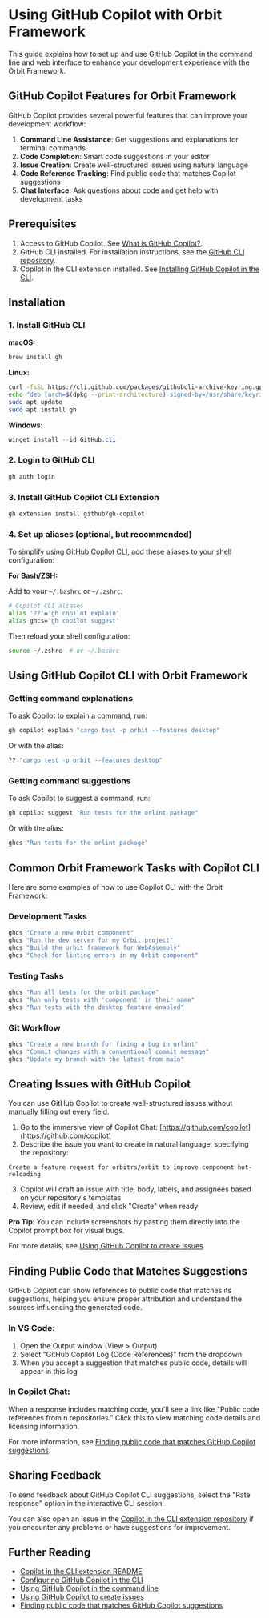 # Using GitHub Copilot with Orbit Framework

This guide explains how to set up and use GitHub Copilot in the command line and web interface to enhance your development experience with the Orbit Framework.

## GitHub Copilot Features for Orbit Framework

GitHub Copilot provides several powerful features that can improve your development workflow:

1. **Command Line Assistance**: Get suggestions and explanations for terminal commands
2. **Code Completion**: Smart code suggestions in your editor
3. **Issue Creation**: Create well-structured issues using natural language
4. **Code Reference Tracking**: Find public code that matches Copilot suggestions
5. **Chat Interface**: Ask questions about code and get help with development tasks

## Prerequisites

1. Access to GitHub Copilot. See [What is GitHub Copilot?](https://docs.github.com/en/copilot/about-github-copilot/what-is-github-copilot#getting-access-to-copilot).
2. GitHub CLI installed. For installation instructions, see the [GitHub CLI repository](https://github.com/cli/cli#installation).
3. Copilot in the CLI extension installed. See [Installing GitHub Copilot in the CLI](https://docs.github.com/en/copilot/github-copilot-in-the-cli/installing-github-copilot-in-the-cli).

## Installation

### 1. Install GitHub CLI

**macOS:**
```bash
brew install gh
```

**Linux:**
```bash
curl -fsSL https://cli.github.com/packages/githubcli-archive-keyring.gpg | sudo dd of=/usr/share/keyrings/githubcli-archive-keyring.gpg
echo "deb [arch=$(dpkg --print-architecture) signed-by=/usr/share/keyrings/githubcli-archive-keyring.gpg] https://cli.github.com/packages stable main" | sudo tee /etc/apt/sources.list.d/github-cli.list > /dev/null
sudo apt update
sudo apt install gh
```

**Windows:**
```powershell
winget install --id GitHub.cli
```

### 2. Login to GitHub CLI

```bash
gh auth login
```

### 3. Install GitHub Copilot CLI Extension

```bash
gh extension install github/gh-copilot
```

### 4. Set up aliases (optional, but recommended)

To simplify using GitHub Copilot CLI, add these aliases to your shell configuration:

**For Bash/ZSH:**

Add to your `~/.bashrc` or `~/.zshrc`:
```bash
# Copilot CLI aliases
alias '??'='gh copilot explain'
alias ghcs='gh copilot suggest'
```

Then reload your shell configuration:
```bash
source ~/.zshrc  # or ~/.bashrc
```

## Using GitHub Copilot CLI with Orbit Framework

### Getting command explanations

To ask Copilot to explain a command, run:

```bash
gh copilot explain "cargo test -p orbit --features desktop"
```

Or with the alias:
```bash
?? "cargo test -p orbit --features desktop"
```

### Getting command suggestions

To ask Copilot to suggest a command, run:

```bash
gh copilot suggest "Run tests for the orlint package"
```

Or with the alias:
```bash
ghcs "Run tests for the orlint package"
```

## Common Orbit Framework Tasks with Copilot CLI

Here are some examples of how to use Copilot CLI with the Orbit Framework:

### Development Tasks

```bash
ghcs "Create a new Orbit component"
ghcs "Run the dev server for my Orbit project"
ghcs "Build the orbit framework for WebAssembly"
ghcs "Check for linting errors in my Orbit component"
```

### Testing Tasks

```bash
ghcs "Run all tests for the orbit package"
ghcs "Run only tests with 'component' in their name"
ghcs "Run tests with the desktop feature enabled"
```

### Git Workflow

```bash
ghcs "Create a new branch for fixing a bug in orlint"
ghcs "Commit changes with a conventional commit message"
ghcs "Update my branch with the latest from main"
```

## Creating Issues with GitHub Copilot

You can use GitHub Copilot to create well-structured issues without manually filling out every field.

1. Go to the immersive view of Copilot Chat: [https://github.com/copilot](https://github.com/copilot)
2. Describe the issue you want to create in natural language, specifying the repository:

```
Create a feature request for orbitrs/orbit to improve component hot-reloading
```

3. Copilot will draft an issue with title, body, labels, and assignees based on your repository's templates
4. Review, edit if needed, and click "Create" when ready

**Pro Tip**: You can include screenshots by pasting them directly into the Copilot prompt box for visual bugs.

For more details, see [Using GitHub Copilot to create issues](https://docs.github.com/en/copilot/using-github-copilot/using-github-copilot-to-create-issues).

## Finding Public Code that Matches Suggestions

GitHub Copilot can show references to public code that matches its suggestions, helping you ensure proper attribution and understand the sources influencing the generated code.

### In VS Code:

1. Open the Output window (View > Output)
2. Select "GitHub Copilot Log (Code References)" from the dropdown
3. When you accept a suggestion that matches public code, details will appear in this log

### In Copilot Chat:

When a response includes matching code, you'll see a link like "Public code references from n repositories." Click this to view matching code details and licensing information.

For more information, see [Finding public code that matches GitHub Copilot suggestions](https://docs.github.com/en/copilot/using-github-copilot/finding-public-code-that-matches-github-copilot-suggestions).

## Sharing Feedback

To send feedback about GitHub Copilot CLI suggestions, select the "Rate response" option in the interactive CLI session.

You can also open an issue in the [Copilot in the CLI extension repository](https://github.com/github/gh-copilot) if you encounter any problems or have suggestions for improvement.

## Further Reading

- [Copilot in the CLI extension README](https://github.com/github/gh-copilot?tab=readme-ov-file)
- [Configuring GitHub Copilot in the CLI](https://docs.github.com/en/copilot/github-copilot-in-the-cli/configuring-github-copilot-in-the-cli)
- [Using GitHub Copilot in the command line](https://docs.github.com/en/copilot/using-github-copilot/using-github-copilot-in-the-command-line)
- [Using GitHub Copilot to create issues](https://docs.github.com/en/copilot/using-github-copilot/using-github-copilot-to-create-issues)
- [Finding public code that matches GitHub Copilot suggestions](https://docs.github.com/en/copilot/using-github-copilot/finding-public-code-that-matches-github-copilot-suggestions)
